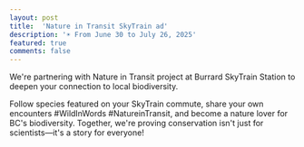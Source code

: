```yaml
---
layout: post
title:  'Nature in Transit SkyTrain ad'
description: '☀ From June 30 to July 26, 2025'
featured: true
comments: false
---
```

We're partnering with Nature in Transit project at Burrard SkyTrain Station to deepen your connection to local biodiversity. 

Follow species featured on your SkyTrain commute, share your own encounters #WildInWords #NatureinTransit, and become a nature lover for BC's biodiversity. Together, we're proving conservation isn't just for scientists—it's a story for everyone!
